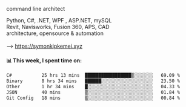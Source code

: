 command line architect

Python, C#, .NET, WPF , ASP.NET, mySQL <br>
Revit, Navisworks, Fusion 360, APS, CAD <br>
architecture, opensource & automation<br>
<br>
--> https://symonkipkemei.xyz

#### 📊 This week, I spent time on:
<!--START_SECTION:waka-->

```txt
C#           25 hrs 13 mins  █████████████████▒░░░░░░░   69.09 %
Binary       8 hrs 34 mins   ██████░░░░░░░░░░░░░░░░░░░   23.50 %
Other        1 hr 34 mins    █░░░░░░░░░░░░░░░░░░░░░░░░   04.33 %
JSON         40 mins         ▒░░░░░░░░░░░░░░░░░░░░░░░░   01.84 %
Git Config   18 mins         ▒░░░░░░░░░░░░░░░░░░░░░░░░   00.84 %
```

<!--END_SECTION:waka-->
